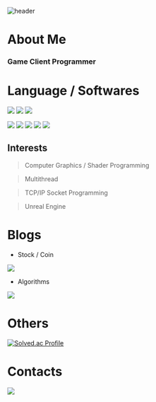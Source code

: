 ![header](https://capsule-render.vercel.app/api?type=waving&color=auto&height=200&section=header&text=hyunbae's%20page&fontSize=70&animation=fadeIn)
# About Me
### Game Client Programmer
# Language / Softwares
<img src="https://img.shields.io/badge/C++-00599C?style=for-the-badge&logo=cplusplus&logoColor=white"/></a>
<img src="https://img.shields.io/badge/Csharp-512BD4?style=for-the-badge&logo=csharp&logoColor=white"/></a>
<img src="https://img.shields.io/badge/Python-3776AB?style=for-the-badge&logo=python&logoColor=white"/></a>

<img src="https://img.shields.io/badge/Unity-black?style=for-the-badge&logo=unity&logoColor=white"/></a>
<img src="https://img.shields.io/badge/Unreal-0E1128?style=for-the-badge&logo=unrealengine&logoColor=white"/></a>
<img src="https://img.shields.io/badge/SQLite-003B57?style=for-the-badge&logo=sqlite&logoColor=white"/></a>
<img src="https://img.shields.io/badge/Firebase-FFCA28?style=for-the-badge&logo=firebase&logoColor=white"/></a>
<img src="https://img.shields.io/badge/Git-F05032?style=for-the-badge&logo=git&logoColor=white"/></a>

## Interests
> Computer Graphics / Shader Programming

> Multithread

> TCP/IP Socket Programming
 
> Unreal Engine

# Blogs
- Stock / Coin

<a href="blog.naver.com/hyunbae204"><img src="https://img.shields.io/badge/Naver Blog-03C75A?style=flat&logo=naver&logoColor=white"/></a></a>
- Algorithms

<a href="psgood.tistory.com"><img src="https://img.shields.io/badge/Tistory-black?style=flat&logo=tistory&logoColor=white"/></a></a>

# Others
[![Solved.ac Profile](http://mazassumnida.wtf/api/v2/generate_badge?boj=sa04108)](https://solved.ac/sa04108/)

# Contacts
<a href="mailto:hyunbae204@gmail.com"><img src="https://img.shields.io/badge/Gmail-EA4335?style=for-the-badge&logo=gmail&logoColor=white"/></a>
